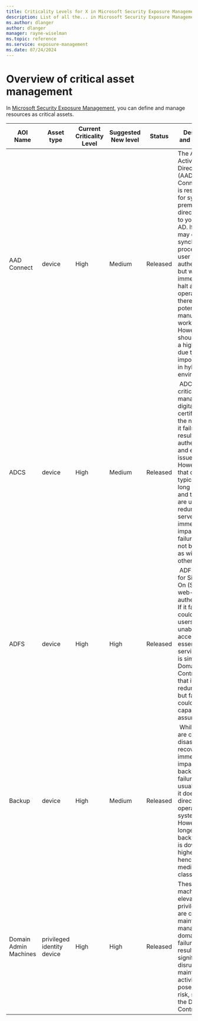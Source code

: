 ```yaml
---
title: Criticality Levels for X in Microsoft Security Exposure Management
description: List of all the... in Microsoft Security Exposure Management.
ms.author: dlanger
author: dlanger
manager: rayne-wiselman
ms.topic: reference
ms.service: exposure-management
ms.date: 07/24/2024
---
```


# Overview of critical asset management

In [Microsoft Security Exposure Management](microsoft-security-exposure-management.md), you can define and manage resources as critical assets.

| AOI Name              | Asset type                 | Current Criticality Level | Suggested New level | Status   | Description and reasoning                                                                                                                                                                                                                                                                                                                                                                                   | Why is this critical? |
|-----------------------|----------------------------|---------------------------|---------------------|----------|-------------------------------------------------------------------------------------------------------------------------------------------------------------------------------------------------------------------------------------------------------------------------------------------------------------------------------------------------------------------------------------------------------------|-----------------------|
| AAD Connect           | device                     | High                      | Medium              | Released |  The Azure Active Directory (AAD/Entra ID) Connect server is responsible for syncing on-premises directory data to your Azure AD. If it fails, it may disrupt the synchronization process and user authentication, but won't immediately halt all operations as there are potential manual workarounds. However, it should be given a high priority due to its important role in hybrid cloud environments. |                       |
| ADCS                  | device                     | High                      | Medium              | Released |  ADCS is critical for managing digital certificates in the network. If it fails, it could result in authentication and encryption issues. However, given that certificates typically have a long lifespan and that there are usually redundant servers, the immediate impact of a failure might not be as high as with some other systems.                                                                  |                       |
| ADFS                  | device                     | High                      | High                | Released |  ADFS is crucial for Single Sign-On (SSO) and web-based authentication. If it fails, it could result in users being unable to access essential services. This is similar to the Domain Controller in that it may have redundancy, but failure could still limit capacity assurance.                                                                                                                         |                       |
| Backup                | device                     | High                      | Medium              | Released |  While backups are crucial for disaster recovery, the immediate impact of a backup server failure is usually low, as it does not directly affect operational systems. However, the longer the backup server is down, the higher the risk, hence a medium classification.                                                                                                                                    |                       |
| Domain Admin Machines | privileged identity device | High                      | High                | Released | These machines have elevated privileges and are critical for maintaining and managing the domain. A failure could result in significant disruption to maintenance activities and pose a security risk, similar to the Domain Controller.                                                                                                                                                                    |                       |
